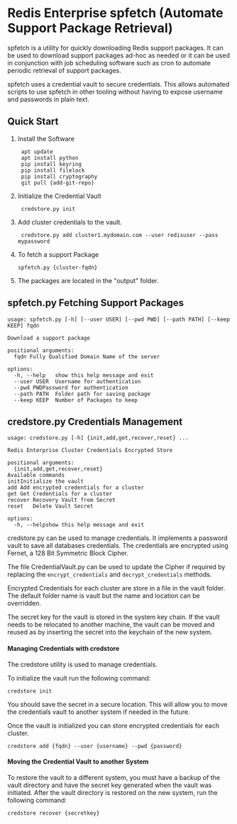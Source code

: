 
# Redis Enterprise spfetch  (Automate Support Package Retrieval)


spfetch is a utility for quickly downloading Redis support packages.  It can be used to download support packages ad-hoc as needed or it can be used in conjunction with job scheduling software such as cron to automate periodic retrieval of support packages. 
  

spfetch uses a credential vault to secure credentials.  This allows automated scripts to use spfetch in other tooling without having to expose username and passwords in plain text.  


## Quick Start
	
1. Install the Software

    	apt update 
    	apt install python 
    	pip install keyring
    	pip install filelock
    	pip install cryptography
		git pull {add-git-repo} 
    
1. Initialize the Credential Vault 

	    credstore.py init 

1. Add cluster credentials to the vault. 

    	credstore.py add cluster1.mydomain.com --user redisuser --pass mypassword

1.	To fetch a support Package

		spfetch.py {cluster-fqdn}
	
1.  The packages are located in the "output" folder.  


## spfetch.py  Fetching Support Packages

    usage: spfetch.py [-h] [--user USER] [--pwd PWD] [--path PATH] [--keep KEEP] fqdn
    
    Download a support package
    
    positional arguments:
      fqdn Fully Qualified Domain Name of the server
    
    options:
      -h, --help   show this help message and exit
      --user USER  Username for authentication
      --pwd PWDPassword for authentication
      --path PATH  Folder path for saving package
      --keep KEEP  Number of Packages to keep


## credstore.py Credentials Management
    
    usage: credstore.py [-h] {init,add,get,recover,reset} ...
    
    Redis Enterprise Cluster Credentials Encrypted Store
    
    positional arguments:
      {init,add,get,recover,reset}
    Available commands
    initInitialize the vault
    add Add encrypted credentials for a cluster
    get Get Credentials for a cluster
    recover Recovery Vault from Secret
    reset   Delete Vault Secret
    
    options:
      -h, --helpshow this help message and exit

credstore.py can be used to manage credentials. It implements a password vault to save all databases credentials. The credentials are encrypted using Fernet, a 128 Bit Symmetric Block Cipher. 

The file CredentialVault.py can be used to update the Cipher if required by replacing the `encrypt_credentials` and `decrypt_credentials` methods. 

Encrypted Credentials for each cluster are store in a file in the vault folder.  
The default folder name is vault but the name and location can be overridden. 

The secret key for the vault is stored in the system key chain.  If the vault needs to be relocated to another machine, the vault can be moved and reused as by inserting the secret into the keychain of the new system. 



#### Managing Credentials with credstore 

The credstore utility is used to manage credentials.  

To initialize the vault run the following command:

	credstore init

You should save the secret in a secure location.  This will allow you to move the credentials vault to another system if needed in the future.  

Once the vault is initialized you can store encrypted credentials for each cluster. 

	credstore add {fqdn} --user {username} --pwd {password} 

#### Moving the Credential Vault to another System

To restore the vault to a different system, you must have a backup of the vault directory and have the secret key generated when the vault was initiated.   After the vault directory is restored on the new system, run the following command:

	credstore recover {secretkey}  







